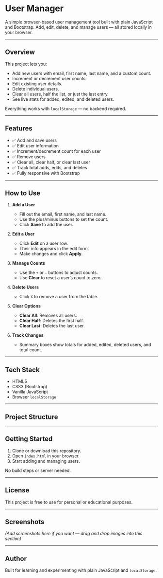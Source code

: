 # User Manager

A simple browser-based user management tool built with plain JavaScript and Bootstrap. Add, edit, delete, and manage users — all stored locally in your browser.

---

## Overview

This project lets you:
- Add new users with email, first name, last name, and a custom count.
- Increment or decrement user counts.
- Edit existing user details.
- Delete individual users.
- Clear all users, half the list, or just the last entry.
- See live stats for added, edited, and deleted users.

Everything works with `localStorage` — no backend required.

---

## Features

- ✅ Add and save users
- ✅ Edit user information
- ✅ Increment/decrement count for each user
- ✅ Remove users
- ✅ Clear all, clear half, or clear last user
- ✅ Track total adds, edits, and deletes
- ✅ Fully responsive with Bootstrap

---

## How to Use

1. **Add a User**
   - Fill out the email, first name, and last name.
   - Use the plus/minus buttons to set the count.
   - Click **Save** to add the user.

2. **Edit a User**
   - Click **Edit** on a user row.
   - Their info appears in the edit form.
   - Make changes and click **Apply**.

3. **Manage Counts**
   - Use the `+` or `–` buttons to adjust counts.
   - Use **Clear** to reset a user’s count to zero.

4. **Delete Users**
   - Click `X` to remove a user from the table.

5. **Clear Options**
   - **Clear All**: Removes all users.
   - **Clear Half**: Deletes the first half.
   - **Clear Last**: Deletes the last user.

6. **Track Changes**
   - Summary boxes show totals for added, edited, deleted users, and total count.

---

## Tech Stack

- HTML5
- CSS3 (Bootstrap)
- Vanilla JavaScript
- Browser `localStorage`

---

## Project Structure


---

## Getting Started

1. Clone or download this repository.
2. Open `index.html` in your browser.
3. Start adding and managing users.

No build steps or server needed.

---

## License

This project is free to use for personal or educational purposes.

---

## Screenshots

*(Add screenshots here if you want — drag and drop images into this section)*

---

## Author

Built for learning and experimenting with plain JavaScript and `localStorage`.

